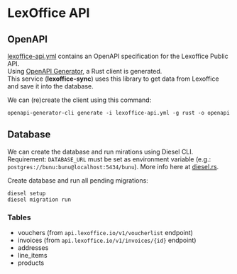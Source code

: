 # LexOffice API

## OpenAPI

[lexoffice-api.yml](lexoffice-api.yml) contains an OpenAPI specification for the Lexoffice Public API.\
Using [OpenAPI Generator](https://github.com/OpenAPITools/openapi-generator), a Rust client is generated.\
This service (**lexoffice-sync**) uses this library to get data from Lexoffice and save it into the database.

We can (re)create the client using this command:
```shell
openapi-generator-cli generate -i lexoffice-api.yml -g rust -o openapi
```

## Database

We can create the database and run mirations using Diesel CLI.\
Requirement: `DATABASE_URL` must be set as environment variable (e.g.: `postgres://bunu:bunu@localhost:5434/bunu`).
More info here at [diesel.rs](https://diesel.rs/guides/getting-started).

Create database and run all pending migrations:

```shell
diesel setup
diesel migration run
```

### Tables

- vouchers (from `api.lexoffice.io/v1/voucherlist` endpoint)
- invoices (from `api.lexoffice.io/v1/invoices/{id}` endpoint)
- addresses
- line_items
- products
